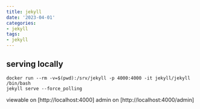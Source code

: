 ```yaml
---
title: jekyll 
date: '2023-04-01'
categories:
- jekyll
tags:
- jekyll
---
```


## serving locally

```
docker run --rm -v=$(pwd):/srv/jekyll -p 4000:4000 -it jekyll/jekyll /bin/bash
jekyll serve --force_polling
```

viewable on [http://localhost:4000]
admin on [http://localhost:4000/admin]
